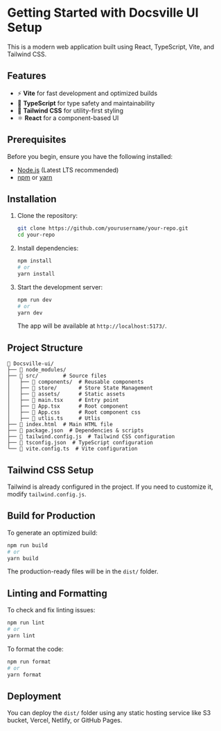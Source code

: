 # Getting Started with Docsville UI Setup

This is a modern web application built using React, TypeScript, Vite, and Tailwind CSS.

## Features

- ⚡ **Vite** for fast development and optimized builds
- 📜 **TypeScript** for type safety and maintainability
- 🎨 **Tailwind CSS** for utility-first styling
- ⚛ **React** for a component-based UI

## Prerequisites

Before you begin, ensure you have the following installed:

- [Node.js](https://nodejs.org/) (Latest LTS recommended)
- [npm](https://www.npmjs.com/) or [yarn](https://yarnpkg.com/)

## Installation

1. Clone the repository:

   ```sh
   git clone https://github.com/yourusername/your-repo.git
   cd your-repo
   ```

2. Install dependencies:

   ```sh
   npm install
   # or
   yarn install
   ```

3. Start the development server:

   ```sh
   npm run dev
   # or
   yarn dev
   ```

   The app will be available at `http://localhost:5173/`.

## Project Structure

```
📂 Docsville-ui/
├── 📂 node_modules/
├── 📂 src/        # Source files
│   ├── 📂 components/  # Reusable components
│   ├── 📂 store/       # Store State Management
│   ├── 📂 assets/      # Static assets
│   ├── 📜 main.tsx     # Entry point
│   ├── 📜 App.tsx      # Root component
│   ├── 📜 App.css      # Root component css
│   ├── 📜 utlis.ts     # Utlis
├── 📜 index.html  # Main HTML file
├── 📜 package.json  # Dependencies & scripts
├── 📜 tailwind.config.js  # Tailwind CSS configuration
├── 📜 tsconfig.json  # TypeScript configuration
└── 📜 vite.config.ts  # Vite configuration
```

## Tailwind CSS Setup

Tailwind is already configured in the project. If you need to customize it, modify `tailwind.config.js`.

## Build for Production

To generate an optimized build:

```sh
npm run build
# or
yarn build
```

The production-ready files will be in the `dist/` folder.

## Linting and Formatting

To check and fix linting issues:

```sh
npm run lint
# or
yarn lint
```

To format the code:

```sh
npm run format
# or
yarn format
```

## Deployment

You can deploy the `dist/` folder using any static hosting service like S3 bucket, Vercel, Netlify, or GitHub Pages.
